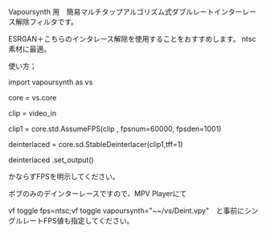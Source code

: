 Vapoursynth 用　簡易マルチタップアルゴリズム式ダブルレートインターレース解除フィルタです。

ESRGAN＋こちらのインタレース解除を使用することをおすすめします。
ntsc素材に最適。

使い方；


import vapoursynth as vs



core = vs.core


clip = video_in



clip1 = core.std.AssumeFPS(clip   , fpsnum=60000, fpsden=1001)


deinterlaced = core.sd.StableDeinterlacer(clip1,tff=1)


deinterlaced .set_output()

かならずFPSを明示してください。

ボブのみのデインターレースですので、MPV Playerにて


 vf toggle fps=ntsc;vf toggle vapoursynth="~~/vs/Deint.vpy"　と事前にシングルレートFPS値も指定してください。
